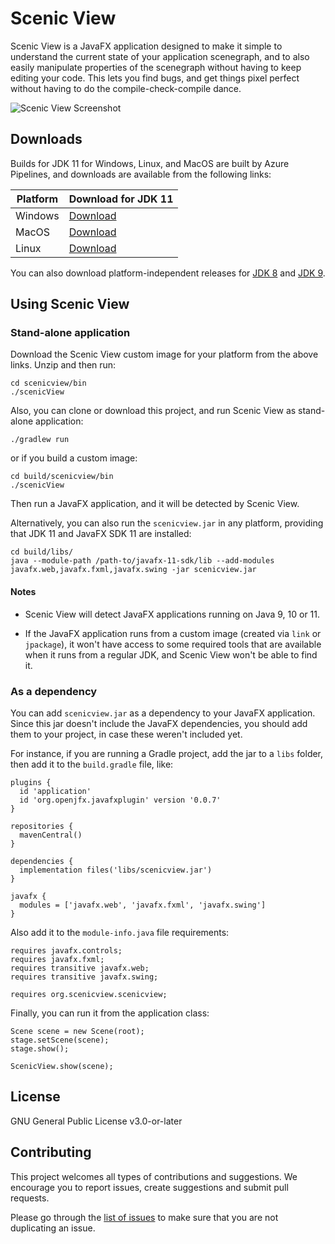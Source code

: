 # Scenic View

Scenic View is a JavaFX application designed to make it simple to understand the current state of your application
scenegraph, and to also easily manipulate properties of the scenegraph without having to keep editing your code.
This lets you find bugs, and get things pixel perfect without having to do the compile-check-compile dance.

![Scenic View Screenshot](screenshot.png)

## Downloads

Builds for JDK 11 for Windows, Linux, and MacOS are built by Azure Pipelines, and downloads are available from the
following links:

| Platform | Download for JDK 11                                                                          |
|----------|----------------------------------------------------------------------------------------------|
| Windows  | [Download](https://download.jonathangiles.net/downloads/scenic-view/scenicview-21-win.zip)   |
| MacOS    | [Download](https://download.jonathangiles.net/downloads/scenic-view/scenicview-21-mac.zip)   |
| Linux    | [Download](https://download.jonathangiles.net/downloads/scenic-view/scenicview-21-linux.zip) |

You can also download platform-independent releases
for [JDK 8](https://download.jonathangiles.net/downloads/scenic-view/scenic-view-8.7.0.zip)
and [JDK 9](https://download.jonathangiles.net/downloads/scenic-view/scenic-view-9.0.0.zip).

## Using Scenic View

### Stand-alone application

Download the Scenic View custom image for your platform from the above links. Unzip and then run:

```
cd scenicview/bin
./scenicView
```

Also, you can clone or download this project, and run Scenic View as stand-alone application:

```
./gradlew run
```

or if you build a custom image:

```
cd build/scenicview/bin
./scenicView
```

Then run a JavaFX application, and it will be detected by Scenic View.

Alternatively, you can also run the `scenicview.jar` in any platform, providing that JDK 11 and JavaFX SDK 11 are
installed:

```
cd build/libs/
java --module-path /path-to/javafx-11-sdk/lib --add-modules javafx.web,javafx.fxml,javafx.swing -jar scenicview.jar
```

#### Notes

- Scenic View will detect JavaFX applications running on Java 9, 10 or 11.

- If the JavaFX application runs from a custom image (created via `link` or `jpackage`), it won't
  have access to some required tools that are available when it runs from a regular JDK, and Scenic View won't be
  able to find it.

### As a dependency

You can add `scenicview.jar` as a dependency to your JavaFX application. Since this jar doesn't include
the JavaFX dependencies, you should add them to your project, in case these weren't included yet.

For instance, if you are running a Gradle project, add the jar to a `libs` folder, then add it to the `build.gradle`
file, like:

```
plugins {
  id 'application'
  id 'org.openjfx.javafxplugin' version '0.0.7'
}

repositories {
  mavenCentral()
}

dependencies {
  implementation files('libs/scenicview.jar')
}

javafx {
  modules = ['javafx.web', 'javafx.fxml', 'javafx.swing']
}
```

Also add it to the `module-info.java` file requirements:

```
requires javafx.controls;
requires javafx.fxml;
requires transitive javafx.web;
requires transitive javafx.swing;

requires org.scenicview.scenicview;
```

Finally, you can run it from the application class:

```
Scene scene = new Scene(root);
stage.setScene(scene);
stage.show();
        
ScenicView.show(scene);
```

## License

GNU General Public License v3.0-or-later

## Contributing

This project welcomes all types of contributions and suggestions.
We encourage you to report issues, create suggestions and submit pull requests.

Please go through the [list of issues](https://github.com/JonathanGiles/scenic-view/issues)
to make sure that you are not duplicating an issue.